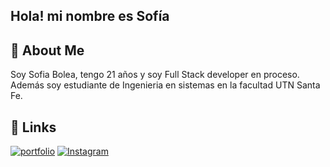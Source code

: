 
## Hola! mi nombre es Sofía
## 🚀 About Me
Soy Sofia Bolea, tengo 21 años y soy Full Stack developer en proceso. Además soy estudiante de Ingenieria en sistemas en la facultad UTN Santa Fe.


## 🔗 Links
[![portfolio](https://img.shields.io/badge/my_portfolio-000?style=for-the-badge&logo=ko-fi&logoColor=white)](https://github.com/SofiaBolea)
[![Instagram](https://img.shields.io/badge/instagram-FFB6C1?style=for-the-badge&logo=instagram&logoColor=white)](https://www.instagram.com/_sofibolea//)


